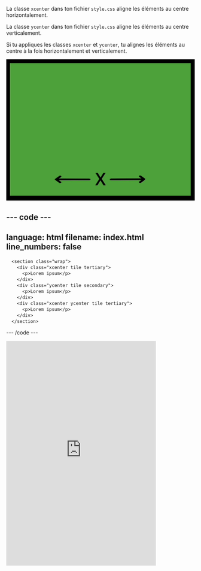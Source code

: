 La classe `xcenter` dans ton fichier `style.css` aligne les éléments au centre horizontalement.

La classe `ycenter` dans ton fichier `style.css` aligne les éléments au centre verticalement.

Si tu appliques les classes `xcenter` et `ycenter`, tu alignes les éléments au centre à la fois horizontalement et verticalement.

![L'axe x horizontal et l'axe y vertical avec les visages emoji se déplaçant pour mettre en évidence le centrage horizontal et vertical.](images/center.gif)

## --- code ---

language: html
filename: index.html
line_numbers: false
--------------------------------------------------------

```
  <section class="wrap">
    <div class="xcenter tile tertiary">
      <p>Lorem ipsum</p>
    </div>
    <div class="ycenter tile secondary">
      <p>Lorem ipsum</p>
    </div>
    <div class="xcenter ycenter tile tertiary">
      <p>Lorem ipsum</p>
    </div>
  </section>
```

\--- /code ---

<iframe src="https://editor.raspberrypi.org/en/embed/viewer/web-x-y-center" width="400" height="600" frameborder="0" marginwidth="0" marginheight="0" allowfullscreen> </iframe>
